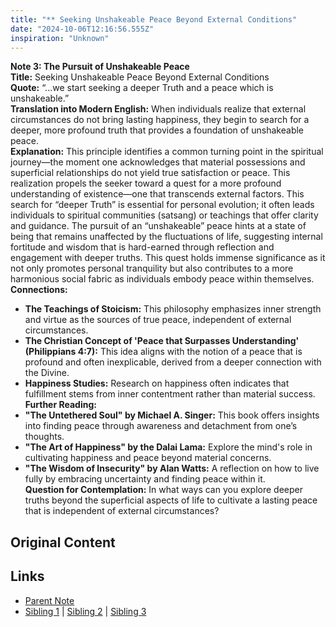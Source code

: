 ```yaml
---
title: "** Seeking Unshakeable Peace Beyond External Conditions"
date: "2024-10-06T12:16:56.555Z"
inspiration: "Unknown"
---
```


  
**Note 3: The Pursuit of Unshakeable Peace**  
**Title:** Seeking Unshakeable Peace Beyond External Conditions  
**Quote:** “...we start seeking a deeper Truth and a peace which is unshakeable.”  
**Translation into Modern English:** When individuals realize that external circumstances do not bring lasting happiness, they begin to search for a deeper, more profound truth that provides a foundation of unshakeable peace.  
**Explanation:** This principle identifies a common turning point in the spiritual journey—the moment one acknowledges that material possessions and superficial relationships do not yield true satisfaction or peace. This realization propels the seeker toward a quest for a more profound understanding of existence—one that transcends external factors. This search for “deeper Truth” is essential for personal evolution; it often leads individuals to spiritual communities (satsang) or teachings that offer clarity and guidance. The pursuit of an “unshakeable” peace hints at a state of being that remains unaffected by the fluctuations of life, suggesting internal fortitude and wisdom that is hard-earned through reflection and engagement with deeper truths. This quest holds immense significance as it not only promotes personal tranquility but also contributes to a more harmonious social fabric as individuals embody peace within themselves.  
**Connections:**  
- **The Teachings of Stoicism:** This philosophy emphasizes inner strength and virtue as the sources of true peace, independent of external circumstances.  
- **The Christian Concept of 'Peace that Surpasses Understanding' (Philippians 4:7):** This idea aligns with the notion of a peace that is profound and often inexplicable, derived from a deeper connection with the Divine.  
- **Happiness Studies:** Research on happiness often indicates that fulfillment stems from inner contentment rather than material success.  
**Further Reading:**  
- **"The Untethered Soul" by Michael A. Singer:** This book offers insights into finding peace through awareness and detachment from one’s thoughts.  
- **"The Art of Happiness" by the Dalai Lama:** Explore the mind's role in cultivating happiness and peace beyond material concerns.  
- **"The Wisdom of Insecurity" by Alan Watts:** A reflection on how to live fully by embracing uncertainty and finding peace within it.  
**Question for Contemplation:** In what ways can you explore deeper truths beyond the superficial aspects of life to cultivate a lasting peace that is independent of external circumstances?  


## Original Content



## Links

- [Parent Note](/parent-note.md)
- [Sibling 1](/zettel1.md) | [Sibling 2](/zettel2.md) | [Sibling 3](/zettel3.md)
